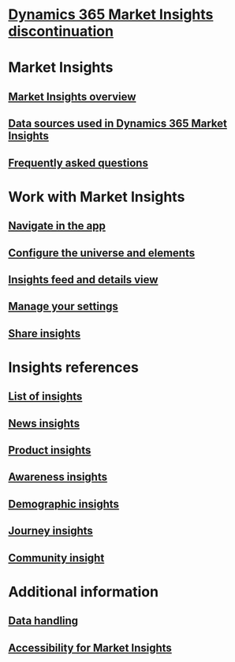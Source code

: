 # [Dynamics 365 Market Insights discontinuation](eos-faq.md)
# Market Insights
## [Market Insights overview](market-insights-overview.md)
## [Data sources used in Dynamics 365 Market Insights](about-data.md)
## [Frequently asked questions](faq.md)
# Work with Market Insights
## [Navigate in the app](navigation.md)
## [Configure the universe and elements](universe.md)
## [Insights feed and details view](insights-feed.md)
## [Manage your settings](settings.md)
## [Share insights](share-insights.md)
# Insights references
## [List of insights](available-insights.md)
## [News insights](news-events-insights.md)
## [Product insights](product-insights.md)
## [Awareness insights](awareness-insights.md)
## [Demographic insights](demographic-insights.md)
## [Journey insights](journey-insights.md)
## [Community insight](community-insight.md)
# Additional information
## [Data handling](data-handling-market-insights.md)
## [Accessibility for Market Insights](accessibility.md)
